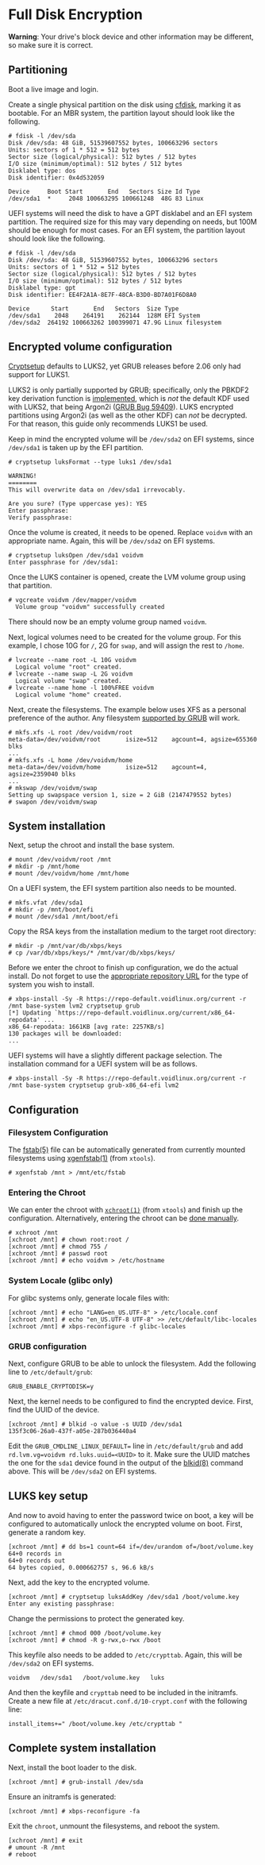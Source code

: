 # Full Disk Encryption

**Warning**: Your drive's block device and other information may be different,
so make sure it is correct.

## Partitioning

Boot a live image and login.

Create a single physical partition on the disk using
[cfdisk](https://man.voidlinux.org/cfdisk), marking it as bootable. For an MBR
system, the partition layout should look like the following.

```
# fdisk -l /dev/sda
Disk /dev/sda: 48 GiB, 51539607552 bytes, 100663296 sectors
Units: sectors of 1 * 512 = 512 bytes
Sector size (logical/physical): 512 bytes / 512 bytes
I/O size (minimum/optimal): 512 bytes / 512 bytes
Disklabel type: dos
Disk identifier: 0x4d532059

Device     Boot Start       End   Sectors Size Id Type
/dev/sda1  *     2048 100663295 100661248  48G 83 Linux
```

UEFI systems will need the disk to have a GPT disklabel and an EFI system
partition. The required size for this may vary depending on needs, but 100M
should be enough for most cases. For an EFI system, the partition layout should
look like the following.

```
# fdisk -l /dev/sda
Disk /dev/sda: 48 GiB, 51539607552 bytes, 100663296 sectors
Units: sectors of 1 * 512 = 512 bytes
Sector size (logical/physical): 512 bytes / 512 bytes
I/O size (minimum/optimal): 512 bytes / 512 bytes
Disklabel type: gpt
Disk identifier: EE4F2A1A-8E7F-48CA-B3D0-BD7A01F6D8A0

Device      Start       End   Sectors  Size Type
/dev/sda1    2048    264191    262144  128M EFI System
/dev/sda2  264192 100663262 100399071 47.9G Linux filesystem
```

## Encrypted volume configuration

[Cryptsetup](https://man.voidlinux.org/cryptsetup.8) defaults to LUKS2, yet GRUB
releases before 2.06 only had support for LUKS1.

LUKS2 is only partially supported by GRUB; specifically, only the PBKDF2 key
derivation function is
[implemented](https://git.savannah.gnu.org/cgit/grub.git/commit/?id=365e0cc3e7e44151c14dd29514c2f870b49f9755),
which is *not* the default KDF used with LUKS2, that being Argon2i ([GRUB Bug
59409](https://savannah.gnu.org/bugs/?59409)). LUKS encrypted partitions using
Argon2i (as well as the other KDF) can *not* be decrypted. For that reason, this
guide only recommends LUKS1 be used.

Keep in mind the encrypted volume will be `/dev/sda2` on EFI systems, since
`/dev/sda1` is taken up by the EFI partition.

```
# cryptsetup luksFormat --type luks1 /dev/sda1

WARNING!
========
This will overwrite data on /dev/sda1 irrevocably.

Are you sure? (Type uppercase yes): YES
Enter passphrase:
Verify passphrase:
```

Once the volume is created, it needs to be opened. Replace `voidvm` with an
appropriate name. Again, this will be `/dev/sda2` on EFI systems.

```
# cryptsetup luksOpen /dev/sda1 voidvm
Enter passphrase for /dev/sda1:
```

Once the LUKS container is opened, create the LVM volume group using that
partition.

```
# vgcreate voidvm /dev/mapper/voidvm
  Volume group "voidvm" successfully created
```

There should now be an empty volume group named `voidvm`.

Next, logical volumes need to be created for the volume group. For this example,
I chose 10G for `/`, 2G for `swap`, and will assign the rest to `/home`.

```
# lvcreate --name root -L 10G voidvm
  Logical volume "root" created.
# lvcreate --name swap -L 2G voidvm
  Logical volume "swap" created.
# lvcreate --name home -l 100%FREE voidvm
  Logical volume "home" created.
```

Next, create the filesystems. The example below uses XFS as a personal
preference of the author. Any filesystem [supported by
GRUB](https://www.gnu.org/software/grub/manual/grub/grub.html#Features) will
work.

```
# mkfs.xfs -L root /dev/voidvm/root
meta-data=/dev/voidvm/root       isize=512    agcount=4, agsize=655360 blks
...
# mkfs.xfs -L home /dev/voidvm/home
meta-data=/dev/voidvm/home       isize=512    agcount=4, agsize=2359040 blks
...
# mkswap /dev/voidvm/swap
Setting up swapspace version 1, size = 2 GiB (2147479552 bytes)
# swapon /dev/voidvm/swap
```

## System installation

Next, setup the chroot and install the base system.

```
# mount /dev/voidvm/root /mnt
# mkdir -p /mnt/home
# mount /dev/voidvm/home /mnt/home
```

On a UEFI system, the EFI system partition also needs to be mounted.

```
# mkfs.vfat /dev/sda1
# mkdir -p /mnt/boot/efi
# mount /dev/sda1 /mnt/boot/efi
```

Copy the RSA keys from the installation medium to the target root directory:

```
# mkdir -p /mnt/var/db/xbps/keys
# cp /var/db/xbps/keys/* /mnt/var/db/xbps/keys/
```

Before we enter the chroot to finish up configuration, we do the actual install.
Do not forget to use the [appropriate repository
URL](../../xbps/repositories/index.md#the-main-repository) for the type of
system you wish to install.

```
# xbps-install -Sy -R https://repo-default.voidlinux.org/current -r /mnt base-system lvm2 cryptsetup grub
[*] Updating `https://repo-default.voidlinux.org/current/x86_64-repodata' ...
x86_64-repodata: 1661KB [avg rate: 2257KB/s]
130 packages will be downloaded:
...
```

UEFI systems will have a slightly different package selection. The installation
command for a UEFI system will be as follows.

```
# xbps-install -Sy -R https://repo-default.voidlinux.org/current -r /mnt base-system cryptsetup grub-x86_64-efi lvm2
```

## Configuration

### Filesystem Configuration

The [fstab(5)](https://man.voidlinux.org/fstab.5) file can be automatically
generated from currently mounted filesystems using
[xgenfstab(1)](https://man.voidlinux.org/xgenfstab.1) (from `xtools`).

```
# xgenfstab /mnt > /mnt/etc/fstab
```

### Entering the Chroot

We can enter the chroot with [`xchroot(1)`](https://man.voidlinux.org/xchroot.1)
(from `xtools`) and finish up the configuration. Alternatively, entering the
chroot can be [done
manually](../../config/containers-and-vms/chroot.md#manual-method).

```
# xchroot /mnt
[xchroot /mnt] # chown root:root /
[xchroot /mnt] # chmod 755 /
[xchroot /mnt] # passwd root
[xchroot /mnt] # echo voidvm > /etc/hostname
```

### System Locale (glibc only)

For glibc systems only, generate locale files with:

```
[xchroot /mnt] # echo "LANG=en_US.UTF-8" > /etc/locale.conf
[xchroot /mnt] # echo "en_US.UTF-8 UTF-8" >> /etc/default/libc-locales
[xchroot /mnt] # xbps-reconfigure -f glibc-locales
```

### GRUB configuration

Next, configure GRUB to be able to unlock the filesystem. Add the following line
to `/etc/default/grub`:

```
GRUB_ENABLE_CRYPTODISK=y
```

Next, the kernel needs to be configured to find the encrypted device. First,
find the UUID of the device.

```
[xchroot /mnt] # blkid -o value -s UUID /dev/sda1
135f3c06-26a0-437f-a05e-287b036440a4
```

Edit the `GRUB_CMDLINE_LINUX_DEFAULT=` line in `/etc/default/grub` and add
`rd.lvm.vg=voidvm rd.luks.uuid=<UUID>` to it. Make sure the UUID matches the one
for the `sda1` device found in the output of the
[blkid(8)](https://man.voidlinux.org/blkid.8) command above. This will be
`/dev/sda2` on EFI systems.

## LUKS key setup

And now to avoid having to enter the password twice on boot, a key will be
configured to automatically unlock the encrypted volume on boot. First, generate
a random key.

```
[xchroot /mnt] # dd bs=1 count=64 if=/dev/urandom of=/boot/volume.key
64+0 records in
64+0 records out
64 bytes copied, 0.000662757 s, 96.6 kB/s
```

Next, add the key to the encrypted volume.

```
[xchroot /mnt] # cryptsetup luksAddKey /dev/sda1 /boot/volume.key
Enter any existing passphrase:
```

Change the permissions to protect the generated key.

```
[xchroot /mnt] # chmod 000 /boot/volume.key
[xchroot /mnt] # chmod -R g-rwx,o-rwx /boot
```

This keyfile also needs to be added to `/etc/crypttab`. Again, this will be
`/dev/sda2` on EFI systems.

```
voidvm   /dev/sda1   /boot/volume.key   luks
```

And then the keyfile and `crypttab` need to be included in the initramfs. Create
a new file at `/etc/dracut.conf.d/10-crypt.conf` with the following line:

```
install_items+=" /boot/volume.key /etc/crypttab "
```

## Complete system installation

Next, install the boot loader to the disk.

```
[xchroot /mnt] # grub-install /dev/sda
```

Ensure an initramfs is generated:

```
[xchroot /mnt] # xbps-reconfigure -fa
```

Exit the `chroot`, unmount the filesystems, and reboot the system.

```
[xchroot /mnt] # exit
# umount -R /mnt
# reboot
```
